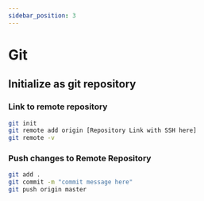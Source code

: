 ```yaml
---
sidebar_position: 3
---
```

# Git

## Initialize as git repository

### Link to remote repository
``` bash
git init
git remote add origin [Repository Link with SSH here]
git remote -v
```

### Push changes to Remote Repository
```bash
git add .
git commit -m "commit message here"
git push origin master
```